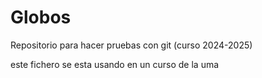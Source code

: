 # Globos
Repositorio para hacer pruebas con git (curso 2024-2025)

este fichero se esta usando en un curso de la uma 
